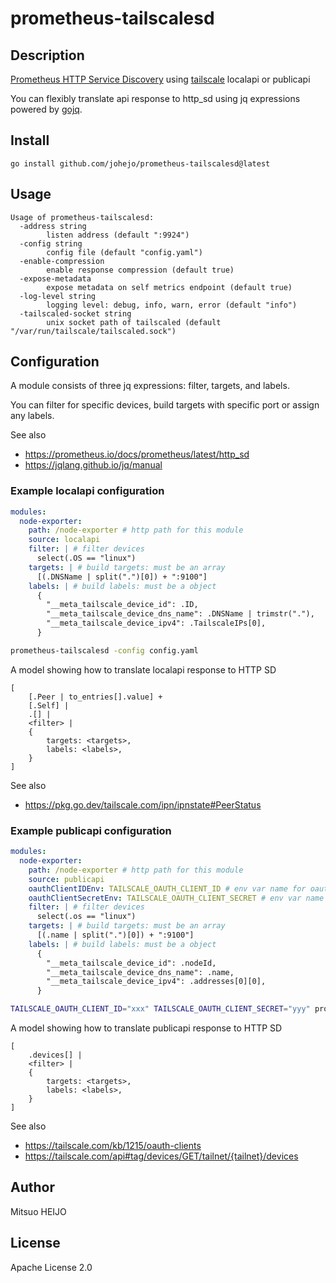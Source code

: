 # prometheus-tailscalesd

## Description

[Prometheus HTTP Service Discovery](https://prometheus.io/docs/prometheus/latest/http_sd) using [tailscale](https://tailscale.com/) localapi or publicapi

You can flexibly translate api response to http_sd using jq expressions powered by [gojq](https://github.com/itchyny/gojq).

## Install

```
go install github.com/johejo/prometheus-tailscalesd@latest
```

## Usage

```
Usage of prometheus-tailscalesd:
  -address string
        listen address (default ":9924")
  -config string
        config file (default "config.yaml")
  -enable-compression
        enable response compression (default true)
  -expose-metadata
        expose metadata on self metrics endpoint (default true)
  -log-level string
        logging level: debug, info, warn, error (default "info")
  -tailscaled-socket string
        unix socket path of tailscaled (default "/var/run/tailscale/tailscaled.sock")
```

## Configuration

A module consists of three jq expressions: filter, targets, and labels.

You can filter for specific devices, build targets with specific port or assign any labels.

See also

- https://prometheus.io/docs/prometheus/latest/http_sd
- https://jqlang.github.io/jq/manual


### Example localapi configuration

```yaml
modules:
  node-exporter:
    path: /node-exporter # http path for this module
    source: localapi
    filter: | # filter devices
      select(.OS == "linux")
    targets: | # build targets: must be an array
      [(.DNSName | split(".")[0]) + ":9100"]
    labels: | # build labels: must be a object
      {
        "__meta_tailscale_device_id": .ID,
        "__meta_tailscale_device_dns_name": .DNSName | trimstr("."),
        "__meta_tailscale_device_ipv4": .TailscaleIPs[0],
      }
```

```sh
prometheus-tailscalesd -config config.yaml
```

A model showing how to translate localapi response to HTTP SD

```
[
	[.Peer | to_entries[].value] +
	[.Self] |
	.[] | 
	<filter> |
	{
		targets: <targets>,
		labels: <labels>,
	}
]
```

See also

- https://pkg.go.dev/tailscale.com/ipn/ipnstate#PeerStatus

### Example publicapi configuration

```yaml
modules:
  node-exporter:
    path: /node-exporter # http path for this module
    source: publicapi
    oauthClientIDEnv: TAILSCALE_OAUTH_CLIENT_ID # env var name for oauth client id
    oauthClientSecretEnv: TAILSCALE_OAUTH_CLIENT_SECRET # env var name for oauth client secret
    filter: | # filter devices
      select(.os == "linux")
    targets: | # build targets: must be an array
      [(.name | split(".")[0]) + ":9100"]
    labels: | # build labels: must be a object
      {
        "__meta_tailscale_device_id": .nodeId,
        "__meta_tailscale_device_dns_name": .name,
        "__meta_tailscale_device_ipv4": .addresses[0][0],
      }
```

```sh
TAILSCALE_OAUTH_CLIENT_ID="xxx" TAILSCALE_OAUTH_CLIENT_SECRET="yyy" prometheus-tailscalesd -config config.yaml
```

A model showing how to translate publicapi response to HTTP SD

```
[
	.devices[] |
	<filter> |
	{
		targets: <targets>,
		labels: <labels>,
	}
]
```

See also

- https://tailscale.com/kb/1215/oauth-clients
- https://tailscale.com/api#tag/devices/GET/tailnet/{tailnet}/devices

## Author

Mitsuo HEIJO

## License

Apache License 2.0
